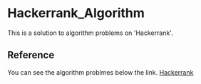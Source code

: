 # Hackerrank_Algorithm
This is a solution to algorithm problems on 'Hackerrank'.

## Reference
You can see the algorithm problmes below the link.
[Hackerrank](https://www.hackerrank.com/dashboard)

